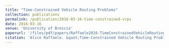 ```yaml
---
title: "Time-Constrained Vehicle Routing Problems"
collection: publications
permalink: /publication/2016-03-16-time-constrained-vrps
date: 2016-03-16
venue: 'University of Brescia'
paperurl: '/files/pdf/papers/Raffaele2016-TimeConstrainedVehicleRoutingProblems.pdf'
citation: 'Alice Raffaele. &quot;Time-Constrained Vehicle Routing Problems&quot;. Master's Thesis, University of Brescia, 2016.'
---
```

